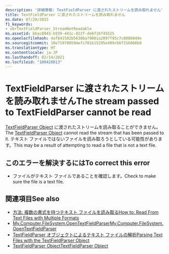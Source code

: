 ```yaml
---
description: '詳細情報: TextFieldParser に渡されたストリームを読み取れません'
title: TextFieldParser に渡されたストリームを読み取れません
ms.date: 07/20/2015
f1_keywords:
- vbrTextFieldParser_StreamNotReadable
ms.assetid: b6ac8043-b939-441c-822f-de6f16f45525
ms.openlocfilehash: 4af841502b56308a79061a2097f95c7c8000849e
ms.sourcegitcommit: 10e719780594efc781b15295e499c66f316068b8
ms.translationtype: HT
ms.contentlocale: ja-JP
ms.lasthandoff: 02/14/2021
ms.locfileid: "100428013"
---
```

# <a name="the-stream-passed-to-textfieldparser-cannot-be-read"></a><span data-ttu-id="25006-103">TextFieldParser に渡されたストリームを読み取れません</span><span class="sxs-lookup"><span data-stu-id="25006-103">The stream passed to TextFieldParser cannot be read</span></span>

<span data-ttu-id="25006-104">[TextFieldParser Object](../language-reference/objects/textfieldparser-object.md) に渡されたストリームを読み取ることができません。</span><span class="sxs-lookup"><span data-stu-id="25006-104">The [TextFieldParser Object](../language-reference/objects/textfieldparser-object.md) cannot read the stream that has been passed to it.</span></span> <span data-ttu-id="25006-105">テキスト ファイルではないファイルを読み取ろうとしている可能性があります。</span><span class="sxs-lookup"><span data-stu-id="25006-105">This may be a result of attempting to read a file that is not a text file.</span></span>  
  
## <a name="to-correct-this-error"></a><span data-ttu-id="25006-106">このエラーを解決するには</span><span class="sxs-lookup"><span data-stu-id="25006-106">To correct this error</span></span>  
  
- <span data-ttu-id="25006-107">ファイルがテキスト ファイルであることを確認します。</span><span class="sxs-lookup"><span data-stu-id="25006-107">Check to make sure the file is a text file.</span></span>  
  
## <a name="see-also"></a><span data-ttu-id="25006-108">関連項目</span><span class="sxs-lookup"><span data-stu-id="25006-108">See also</span></span>

- [<span data-ttu-id="25006-109">方法: 複数の書式を持つテキスト ファイルを読み取る</span><span class="sxs-lookup"><span data-stu-id="25006-109">How to: Read From Text Files with Multiple Formats</span></span>](../developing-apps/programming/drives-directories-files/how-to-read-from-text-files-with-multiple-formats.md)
- [<span data-ttu-id="25006-110">My.Computer.FileSystem.OpenTextFieldParser</span><span class="sxs-lookup"><span data-stu-id="25006-110">My.Computer.FileSystem.OpenTextFieldParser</span></span>](xref:Microsoft.VisualBasic.FileIO.FileSystem.OpenTextFieldParser%2A)
- [<span data-ttu-id="25006-111">TextFieldParser オブジェクトによるテキスト ファイルの解析</span><span class="sxs-lookup"><span data-stu-id="25006-111">Parsing Text Files with the TextFieldParser Object</span></span>](../developing-apps/programming/drives-directories-files/parsing-text-files-with-the-textfieldparser-object.md)
- [<span data-ttu-id="25006-112">TextFieldParser Object</span><span class="sxs-lookup"><span data-stu-id="25006-112">TextFieldParser Object</span></span>](../language-reference/objects/textfieldparser-object.md)
